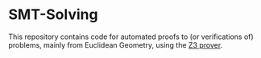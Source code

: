 # SMT-Solving
This repository contains code for automated proofs to (or verifications of) problems, mainly from Euclidean Geometry, using the [Z3 prover](https://github.com/Z3Prover/z3).
